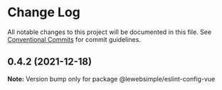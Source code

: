# Change Log

All notable changes to this project will be documented in this file.
See [Conventional Commits](https://conventionalcommits.org) for commit guidelines.

## 0.4.2 (2021-12-18)

**Note:** Version bump only for package @lewebsimple/eslint-config-vue
